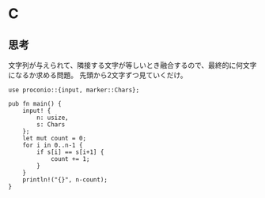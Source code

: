 # C
## 思考
文字列が与えられて、隣接する文字が等しいとき融合するので、最終的に何文字になるか求める問題。
先頭から2文字ずつ見ていくだけ。
```
use proconio::{input, marker::Chars};

pub fn main() {
    input! {
        n: usize,
        s: Chars
    };
    let mut count = 0;
    for i in 0..n-1 {
        if s[i] == s[i+1] {
            count += 1;
        }
    }
    println!("{}", n-count);
}
```